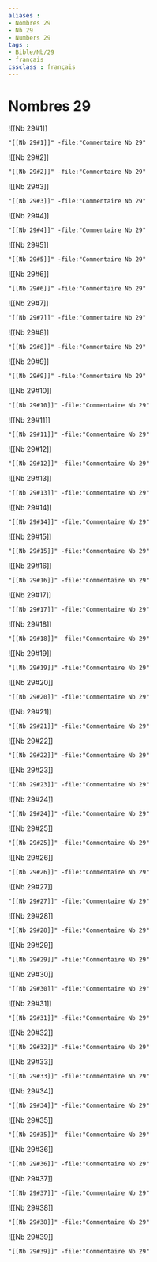 ```yaml
---
aliases : 
- Nombres 29
- Nb 29
- Numbers 29
tags : 
- Bible/Nb/29
- français
cssclass : français
---
```


# Nombres 29

![[Nb 29#1]]

```query
"[[Nb 29#1]]" -file:"Commentaire Nb 29"
```

![[Nb 29#2]]

```query
"[[Nb 29#2]]" -file:"Commentaire Nb 29"
```

![[Nb 29#3]]

```query
"[[Nb 29#3]]" -file:"Commentaire Nb 29"
```

![[Nb 29#4]]

```query
"[[Nb 29#4]]" -file:"Commentaire Nb 29"
```

![[Nb 29#5]]

```query
"[[Nb 29#5]]" -file:"Commentaire Nb 29"
```

![[Nb 29#6]]

```query
"[[Nb 29#6]]" -file:"Commentaire Nb 29"
```

![[Nb 29#7]]

```query
"[[Nb 29#7]]" -file:"Commentaire Nb 29"
```

![[Nb 29#8]]

```query
"[[Nb 29#8]]" -file:"Commentaire Nb 29"
```

![[Nb 29#9]]

```query
"[[Nb 29#9]]" -file:"Commentaire Nb 29"
```

![[Nb 29#10]]

```query
"[[Nb 29#10]]" -file:"Commentaire Nb 29"
```

![[Nb 29#11]]

```query
"[[Nb 29#11]]" -file:"Commentaire Nb 29"
```

![[Nb 29#12]]

```query
"[[Nb 29#12]]" -file:"Commentaire Nb 29"
```

![[Nb 29#13]]

```query
"[[Nb 29#13]]" -file:"Commentaire Nb 29"
```

![[Nb 29#14]]

```query
"[[Nb 29#14]]" -file:"Commentaire Nb 29"
```

![[Nb 29#15]]

```query
"[[Nb 29#15]]" -file:"Commentaire Nb 29"
```

![[Nb 29#16]]

```query
"[[Nb 29#16]]" -file:"Commentaire Nb 29"
```

![[Nb 29#17]]

```query
"[[Nb 29#17]]" -file:"Commentaire Nb 29"
```

![[Nb 29#18]]

```query
"[[Nb 29#18]]" -file:"Commentaire Nb 29"
```

![[Nb 29#19]]

```query
"[[Nb 29#19]]" -file:"Commentaire Nb 29"
```

![[Nb 29#20]]

```query
"[[Nb 29#20]]" -file:"Commentaire Nb 29"
```

![[Nb 29#21]]

```query
"[[Nb 29#21]]" -file:"Commentaire Nb 29"
```

![[Nb 29#22]]

```query
"[[Nb 29#22]]" -file:"Commentaire Nb 29"
```

![[Nb 29#23]]

```query
"[[Nb 29#23]]" -file:"Commentaire Nb 29"
```

![[Nb 29#24]]

```query
"[[Nb 29#24]]" -file:"Commentaire Nb 29"
```

![[Nb 29#25]]

```query
"[[Nb 29#25]]" -file:"Commentaire Nb 29"
```

![[Nb 29#26]]

```query
"[[Nb 29#26]]" -file:"Commentaire Nb 29"
```

![[Nb 29#27]]

```query
"[[Nb 29#27]]" -file:"Commentaire Nb 29"
```

![[Nb 29#28]]

```query
"[[Nb 29#28]]" -file:"Commentaire Nb 29"
```

![[Nb 29#29]]

```query
"[[Nb 29#29]]" -file:"Commentaire Nb 29"
```

![[Nb 29#30]]

```query
"[[Nb 29#30]]" -file:"Commentaire Nb 29"
```

![[Nb 29#31]]

```query
"[[Nb 29#31]]" -file:"Commentaire Nb 29"
```

![[Nb 29#32]]

```query
"[[Nb 29#32]]" -file:"Commentaire Nb 29"
```

![[Nb 29#33]]

```query
"[[Nb 29#33]]" -file:"Commentaire Nb 29"
```

![[Nb 29#34]]

```query
"[[Nb 29#34]]" -file:"Commentaire Nb 29"
```

![[Nb 29#35]]

```query
"[[Nb 29#35]]" -file:"Commentaire Nb 29"
```

![[Nb 29#36]]

```query
"[[Nb 29#36]]" -file:"Commentaire Nb 29"
```

![[Nb 29#37]]

```query
"[[Nb 29#37]]" -file:"Commentaire Nb 29"
```

![[Nb 29#38]]

```query
"[[Nb 29#38]]" -file:"Commentaire Nb 29"
```

![[Nb 29#39]]

```query
"[[Nb 29#39]]" -file:"Commentaire Nb 29"
```

